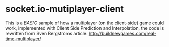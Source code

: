 # socket.io-mutiplayer-client
This is a _BASIC_ sample of how a multiplayer (on the client-side) game could work, implemented with Client Side Prediction and Interpolation, the code is rewritten from Sven Bergströms article: http://buildnewgames.com/real-time-multiplayer/
